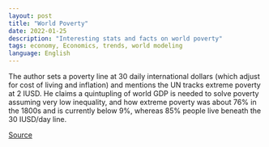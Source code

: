 ```yaml
---
layout: post
title: "World Poverty"
date: 2022-01-25
description: "Interesting stats and facts on world poverty"
tags: economy, Economics, trends, world modeling
language: English
---
```


The author sets a poverty line at 30 daily international dollars (which adjust for cost of living and inflation) and mentions the UN tracks extreme poverty at 2 IUSD.
He claims a quintupling of world GDP is needed to solve poverty assuming very low inequality, and how extreme poverty was about 76% in the 1800s and is currently below 9%, whereas 85% people live beneath the 30 IUSD/day line.

[Source](https://ourworldindata.org/history-of-poverty-has-just-begun)
